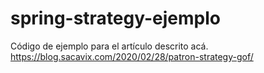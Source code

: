 # spring-strategy-ejemplo

Código de ejemplo para el artículo descrito acá.
https://blog.sacavix.com/2020/02/28/patron-strategy-gof/
